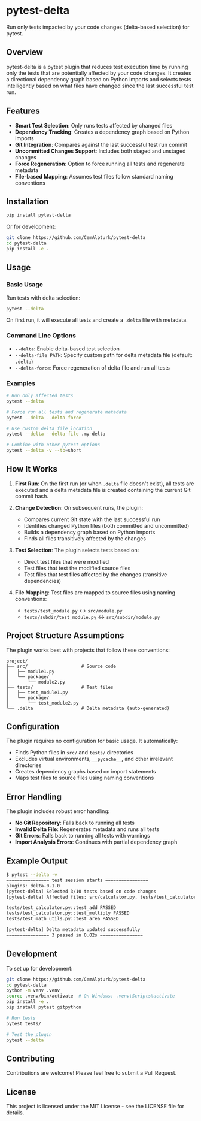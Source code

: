# pytest-delta

Run only tests impacted by your code changes (delta-based selection) for pytest.

## Overview

pytest-delta is a pytest plugin that reduces test execution time by running only the tests that are potentially affected by your code changes. It creates a directional dependency graph based on Python imports and selects tests intelligently based on what files have changed since the last successful test run.

## Features

- **Smart Test Selection**: Only runs tests affected by changed files
- **Dependency Tracking**: Creates a dependency graph based on Python imports
- **Git Integration**: Compares against the last successful test run commit
- **Uncommitted Changes Support**: Includes both staged and unstaged changes
- **Force Regeneration**: Option to force running all tests and regenerate metadata
- **File-based Mapping**: Assumes test files follow standard naming conventions

## Installation

```bash
pip install pytest-delta
```

Or for development:

```bash
git clone https://github.com/CemAlpturk/pytest-delta
cd pytest-delta
pip install -e .
```

## Usage

### Basic Usage

Run tests with delta selection:

```bash
pytest --delta
```

On first run, it will execute all tests and create a `.delta` file with metadata.

### Command Line Options

- `--delta`: Enable delta-based test selection
- `--delta-file PATH`: Specify custom path for delta metadata file (default: `.delta`)
- `--delta-force`: Force regeneration of delta file and run all tests

### Examples

```bash
# Run only affected tests
pytest --delta

# Force run all tests and regenerate metadata
pytest --delta --delta-force

# Use custom delta file location
pytest --delta --delta-file .my-delta

# Combine with other pytest options
pytest --delta -v --tb=short
```

## How It Works

1. **First Run**: On the first run (or when `.delta` file doesn't exist), all tests are executed and a delta metadata file is created containing the current Git commit hash.

2. **Change Detection**: On subsequent runs, the plugin:
   - Compares current Git state with the last successful run
   - Identifies changed Python files (both committed and uncommitted)
   - Builds a dependency graph based on Python imports
   - Finds all files transitively affected by the changes

3. **Test Selection**: The plugin selects tests based on:
   - Direct test files that were modified
   - Test files that test the modified source files
   - Test files that test files affected by the changes (transitive dependencies)

4. **File Mapping**: Test files are mapped to source files using naming conventions:
   - `tests/test_module.py` ↔ `src/module.py`
   - `tests/subdir/test_module.py` ↔ `src/subdir/module.py`

## Project Structure Assumptions

The plugin works best with projects that follow these conventions:

```
project/
├── src/                    # Source code
│   ├── module1.py
│   └── package/
│       └── module2.py
├── tests/                  # Test files
│   ├── test_module1.py
│   └── package/
│       └── test_module2.py
└── .delta                  # Delta metadata (auto-generated)
```

## Configuration

The plugin requires no configuration for basic usage. It automatically:

- Finds Python files in `src/` and `tests/` directories
- Excludes virtual environments, `__pycache__`, and other irrelevant directories
- Creates dependency graphs based on import statements
- Maps test files to source files using naming conventions

## Error Handling

The plugin includes robust error handling:

- **No Git Repository**: Falls back to running all tests
- **Invalid Delta File**: Regenerates metadata and runs all tests
- **Git Errors**: Falls back to running all tests with warnings
- **Import Analysis Errors**: Continues with partial dependency graph

## Example Output

```bash
$ pytest --delta -v
================ test session starts ================
plugins: delta-0.1.0
[pytest-delta] Selected 3/10 tests based on code changes
[pytest-delta] Affected files: src/calculator.py, tests/test_calculator.py

tests/test_calculator.py::test_add PASSED
tests/test_calculator.py::test_multiply PASSED
tests/test_math_utils.py::test_area PASSED

[pytest-delta] Delta metadata updated successfully
================ 3 passed in 0.02s ================
```

## Development

To set up for development:

```bash
git clone https://github.com/CemAlpturk/pytest-delta
cd pytest-delta
python -m venv .venv
source .venv/bin/activate  # On Windows: .venv\Scripts\activate
pip install -e .
pip install pytest gitpython

# Run tests
pytest tests/

# Test the plugin
pytest --delta
```

## Contributing

Contributions are welcome! Please feel free to submit a Pull Request.

## License

This project is licensed under the MIT License - see the LICENSE file for details.
